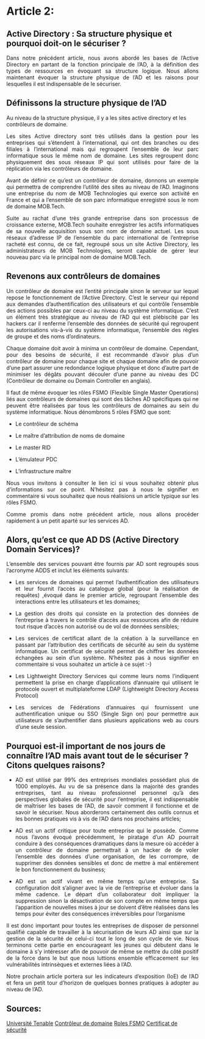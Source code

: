 # Article 2: 
## Active Directory : Sa structure physique et pourquoi doit-on le sécuriser ?
<p align="justify">
Dans notre précédent article, nous avons abordé les bases de l’Active Directory en partant de la fonction principale de l’AD, à la définition des types de ressources en évoquant sa structure logique. Nous allons maintenant évoquer la structure physique de l’AD et les raisons pour lesquelles il est indispensable de le sécuriser. 
</p>

## Définissons la structure physique de l’AD

Au niveau de la structure physique, il y a les sites active directory et les contrôleurs de domaine. 
<p align="justify"> 
Les sites Active directory sont très utilisés dans la gestion pour les entreprises qui s’étendent à l’international, qui ont des branches ou des filiales à l’international mais qui regroupent l’ensemble de leur parc informatique sous le même nom de domaine. Les sites regroupent donc physiquement des sous réseaux IP qui sont utilisés pour faire de la réplication via les contrôleurs de domaine. </p>
<p align="justify"> Avant de définir ce qu’est un contrôleur de domaine, donnons un exemple qui permettra de comprendre l’utilité des sites au niveau de l’AD. Imaginons une entreprise du nom de MOB Technologies qui exerce son activité en France et qui a l’ensemble de son parc informatique enregistré sous le nom de domaine MOB.Tech. </p>
<p align="justify"> Suite au rachat d’une très grande entreprise dans son processus de croissance externe, MOB.Tech souhaite enregistrer les actifs informatiques de sa nouvelle acquisition sous son nom de domaine actuel. Les sous réseaux d’adresse IP de l’ensemble du parc international de l’entreprise racheté est connu, de ce fait, regroupé sous un site Active Directory, les administrateurs de MOB Technologies, seront capable de gérer leur nouveau parc via le principal nom de domaine MOB.Tech.
</p>

## Revenons aux contrôleurs de domaines
 
<p align="justify">Un contrôleur de domaine est l’entité principale sinon le serveur sur lequel repose le fonctionnement de l’Active Directory. C’est le serveur qui répond aux demandes d’authentification des utilisateurs et qui contrôle l’ensemble des actions possibles par ceux-ci au niveau du système informatique. C’est un élément très stratégique au niveau de l’AD qui est plébiscité par les hackers car il renferme l’ensemble des données de sécurité qui regroupent les autorisations vis-à-vis du système informatique, l’ensemble des règles de groupe et des noms d’ordinateurs.
</p>

<p align="justify">Chaque domaine doit avoir à minima un contrôleur de domaine. Cependant, pour des besoins de sécurité, il est recommandé d’avoir plus d’un contrôleur de domaine pour chaque site et chaque domaine afin de pouvoir d’une part assurer une redondance logique physique et donc d’autre part de minimiser les dégâts pouvant découler d’une panne au niveau des DC (Contrôleur de domaine ou Domain Controller en anglais).
</p>

<p align="justify">Il faut de même évoquer les rôles FSMO (Flexible Single Master Operations) liés aux contrôleurs de domaines qui sont des tâches AD spécifiques qui ne peuvent être réalisées par tous les contrôleurs de domaines au sein du système informatique. Nous dénombrons 5 rôles FSMO que sont:</p>

  - <p align="justify">Le contrôleur de schéma
  - <p align="justify">Le maître d’attribution de noms de domaine
  - <p align="justify">Le master RID
  - <p align="justify">L’émulateur PDC
  - <p align="justify">L’infrastructure maître 
  
<p align="justify">Nous vous invitons à consulter le lien ici si vous souhaitez obtenir plus d’informations sur ce point. N’hésitez pas à nous le signifier en commentaire si vous souhaitez que nous réalisions un article typique sur les rôles FSMO.
</p>

<p align="justify">Comme promis dans notre précédent article, nous allons procéder rapidement à un petit aparté sur les services AD.</p>

## Alors, qu’est ce que AD DS (Active Directory Domain Services)?

<p align="justify">L’ensemble des services pouvant être fournis par AD sont regroupés sous l’acronyme ADDS et inclut les éléments suivants:</p>

- <p align="justify">Les services de domaines qui permet l’authentification des utilisateurs et leur fournit l’accès au catalogue global (pour la réalisation de requêtes) ,évoqué dans le premier article, regroupant l’ensemble des interactions entre les utilisateurs et les domaines;</p>
 
- <p align="justify">La gestion des droits qui consiste en la protection des données de l’entreprise à travers le contrôle d’accès aux ressources afin de réduire tout risque d’accès non autorisé ou de vol de données sensibles;</p>
 
- <p align="justify">Les services de certificat allant de la création à la surveillance en passant par l’attribution des certificats de sécurité au sein du système informatique. Un certificat de sécurité permet de chiffrer les données échangées au sein d’un système. N’hésitez pas à nous signifier en commentaire si vous souhaitez un article à ce sujet :-) </p>
 
- <p align="justify">Les Lightweight Directory Services qui comme leurs noms l’indiquent permettent la prise en charge d’applications d’annuaire qui utilisent le protocole ouvert et multiplateforme LDAP (Lightweight Directory Access Protocol)</p>
 
- <p align="justify">Les services de Fédérations d’annuaires qui fournissent une authentification unique ou SSO (Single Sign on) pour permettre aux utilisateurs de s’authentifier dans plusieurs applications web au cours d’une seule session.</p>


## Pourquoi est-il important de nos jours de connaître l’AD mais avant tout de le sécuriser ? Citons quelques raisons?

- <p align="justify">AD est utilisé par 99% des entreprises mondiales possédant plus de 1000 employés. Au vu de sa présence dans la majorité des grandes entreprises, tant au niveau professionnel personnel qu’à des perspectives globales de sécurité pour l’entreprise, il est indispensable de maîtriser les bases de l’AD, de savoir comment il fonctionne et de savoir le sécuriser. Nous aborderons certainement des outils connus et les bonnes pratiques vis à vis de l’AD dans nos prochains articles;</p>
 
- <p align="justify">AD est un actif critique pour toute entreprise qui le possède. Comme nous l’avons évoqué précédemment, le piratage d’un AD pourrait conduire à des conséquences dramatiques dans la mesure où accéder à un contrôleur de domaine permettrait à un hacker de de voler l’ensemble des données d’une organisation, de les corrompre, de supprimer des données sensibles et donc de mettre à mal entièrement le bon fonctionnement du business;</p>
 
- <p align="justify">AD est un actif vivant en même temps qu’une entreprise. Sa configuration doit s’aligner avec la vie de l’entreprise et évoluer dans la même cadence. Le départ d’un collaborateur doit impliquer la suppression sinon la désactivation de son compte en même temps que l’apparition de nouvelles mises à jour se doivent d’être réalisées dans les temps pour éviter des conséquences irréversibles pour l’organisme</p>

<p align="justify">Il est donc important pour toutes les entreprises de disposer de personnel qualifié capable de travailler à la sécurisation de leurs AD ainsi que sur la gestion de la sécurité de celui-ci tout le long de son cycle de vie. Nous terminons cette partie en encourageant les jeunes qui débutent dans le domaine à s’y intéresser afin de pouvoir de même se mettre du côté positif de la force dans le but que nous luttions ensemble efficacement sur les vulnérabilités intrinsèques et externes liées à l’AD.</p>
 
<p align="justify">Notre prochain article portera sur les indicateurs d’exposition (IoE) de l’AD et fera un petit tour d’horizon de quelques bonnes pratiques à adopter au niveau de l’AD.</p>

## Sources:

[Université Tenable](https://www.University.tenable.com)
[Contrôleur de domaine](https://www.varonis.com/fr/blog/controleur-de-domaine)
[Roles FSMO](https://docs.microsoft.com/fr-fr/troubleshoot/windows-server/identity/fsmo-roles#:~:text=Le%20titulaire%20du%20r%C3%B4le%20FSMO%20d'infrastructure%20est%20le%20responsable,r%C3%A9f%C3%A9rence%20d'objet%20entre%20domaines.&text=Le%20r%C3%B4le%20Ma%C3%AEtre%20d'infrastructure,de%20catalogue%20global%20(GC).)
[Certificat de sécurité](https://monentreprisesurle.net/certificat-securite/#:~:text=Qu'est%2Dce%20qu',exemple%2C%20ne%20soient%20pas%20compromises.)

